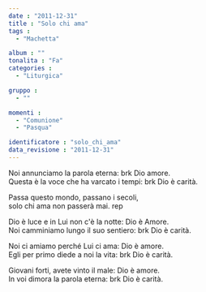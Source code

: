 ```yaml
---
date : "2011-12-31"
title : "Solo chi ama"
tags : 
  - "Machetta"

album : ""
tonalita : "Fa"
categories : 
  - "Liturgica"

gruppo : 
  - ""

momenti : 
  - "Comunione"
  - "Pasqua"

identificatore : "solo_chi_ama"
data_revisione : "2011-12-31"
---
```

  
  
  
Noi annunciamo la parola eterna: brk Dio  amore.  
Questa è la voce che ha varcato i tempi: brk Dio è carità.     
  
  
  
Passa questo mondo, passano i secoli,  
solo chi ama non passerà mai. rep  
  
  
  
  
Dio è luce e in Lui non c'è la notte: Dio è Amore.  
Noi camminiamo lungo il suo sentiero: brk Dio è carità.  
  
  
  
  
Noi ci amiamo perché Lui ci ama: Dio è amore.  
Egli per primo diede a noi la vita: brk Dio è carità.  
  
  
  
  
Giovani forti, avete vinto il male: Dio è amore.  
In voi dimora la parola eterna: brk Dio è carità.  
  
  
  
